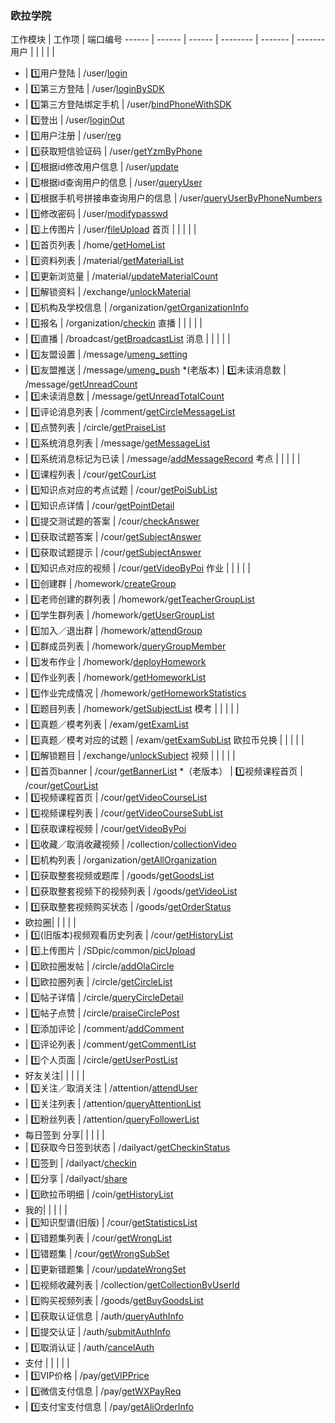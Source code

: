 
### 欧拉学院

工作模块 | 工作项 | 端口编号 
------ | ------ | ------ | -------- | ------- | ------- 
用户 | | | | |
* | :one:用户登陆 | /user/[login](./interface/login.md) 
* | :one:第三方登陆 | /user/[loginBySDK](./interface/loginBySDK.md) 
* | :one:第三方登陆绑定手机 | /user/[bindPhoneWithSDK](./interface/bindPhoneWithSDK.md) 
* | :one:登出 |  /user/[loginOut](./interface/loginOut.md) 
* | :one:用户注册 | /user/[reg](./interface/reg.md) 
* | :one:获取短信验证码 | /user/[getYzmByPhone](./interface/getYzmByPhone.md) 
* | :one:根据id修改用户信息 | /user/[update](./interface/update.md)
* | :one:根据id查询用户的信息 | /user/[queryUser](./interface/queryUser.md)
* | :one:根据手机号拼接串查询用户的信息 | /user/[queryUserByPhoneNumbers](./interface/queryUserByPhoneNumbers.md)
* | :one:修改密码 | /user/[modifypasswd](./interface/modifypasswd.md) 
* | :one:上传图片 | /user/[fileUpload](./interface/fileUpload.md)
首页 | | | | |
* | :one:首页列表 | /home/[getHomeList](./interface/getHomeList.md)
* | :one:资料列表 | /material/[getMaterialList](./interface/getMaterialList.md)
* | :one:更新浏览量 | /material/[updateMaterialCount](./interface/updateMaterialCount.md)
* | :one:解锁资料 | /exchange/[unlockMaterial](./interface/unlockMaterial.md) 
* | :one:机构及学校信息 | /organization/[getOrganizationInfo](./interface/getOrganizationInfo.md)
* | :one:报名 | /organization/[checkin](./interface/checkin.md)
直播 | | | | |
* | :one:直播 | /broadcast/[getBroadcastList](./interface/getBroadcastList.md)
消息 | | | | |
* | :one:友盟设置 | /message/[umeng_setting](./interface/umeng_setting.md)
* | :one:友盟推送 | /message/[umeng_push](./interface/umeng_push.md)
*(老版本) | :one:未读消息数 | /message/[getUnreadCount](./interface/getUnreadCount.md)
* | :one:未读消息数 | /message/[getUnreadTotalCount](./interface/getUnreadTotalCount.md)
* | :one:评论消息列表 | /comment/[getCircleMessageList](./interface/getCircleMessageList.md) 
* | :one:点赞列表 | /circle/[getPraiseList](./interface/getPraiseList.md) 
* | :one:系统消息列表 | /message/[getMessageList](./interface/getMessageList.md) 
* | :one:系统消息标记为已读 | /message/[addMessageRecord](./interface/addMessageRecord.md)
考点 | | | | |
* | :one:课程列表 | /cour/[getCourList](./interface/ola_getCourList.md) 
* | :one:知识点对应的考点试题 | /cour/[getPoiSubList](./interface/ola_getPoiSubList.md)
* | :one:知识点详情 | /cour/[getPointDetail](./interface/getPointDetail.md) 
* | :one:提交测试题的答案 | /cour/[checkAnswer](./interface/checkAnswer.md) 
* | :one:获取试题答案 | /cour/[getSubjectAnswer](./interface/ola_getSubjectAnswer.md)
* | :one:获取试题提示 | /cour/[getSubjectAnswer](./interface/ola_getSubjectHint.md)
* | :one:知识点对应的视频 | /cour/[getVideoByPoi](./interface/ola_getVideoByPoi.md) 
作业 | | | | |
* | :one:创建群 | /homework/[createGroup](./interface/createGroup.md)
* | :one:老师创建的群列表 | /homework/[getTeacherGroupList](./interface/getTeacherGroupList.md) 
* | :one:学生群列表 | /homework/[getUserGroupList](./interface/getUserGroupList.md) 
* | :one:加入／退出群 | /homework/[attendGroup](./interface/attendGroup.md)
* | :one:群成员列表 | /homework/[queryGroupMember](./interface/queryGroupMember.md) 
* | :one:发布作业 | /homework/[deployHomework](./interface/deployHomework.md) 
* | :one:作业列表 | /homework/[getHomeworkList](./interface/getHomeworkList.md)
* | :one:作业完成情况 | /homework/[getHomeworkStatistics](./interface/getHomeworkStatistics.md) 
* | :one:题目列表 | /homework/[getSubjectList](./interface/getSubjectList.md) 
模考 | | | | |
* | :one:真题／模考列表 | /exam/[getExamList](./interface/ola_getExamList.md) 
* | :one:真题／模考对应的试题 | /exam/[getExamSubList](./interface/ola_getExamSubList.md) 
欧拉币兑换 | | | | |
* | :one:解锁题目 | /exchange/[unlockSubject](./interface/unlockSubject.md) 
视频 | | | | |
* | :one:首页banner | /cour/[getBannerList](./interface/getBannerList.md) 
*（老版本） | :one:视频课程首页 | /cour/[getCourList](./interface/ola_getCourList.md) 
* | :one:视频课程首页 | /cour/[getVideoCourseList](./interface/getVideoCourseList.md)
* | :one:视频课程列表 | /cour/[getVideoCourseSubList](./interface/getVideoCourseSubList.md)
* | :one:获取课程视频 | /cour/[getVideoByPoi](./interface/ola_getVideoByPoi.md)
* | :one:收藏／取消收藏视频 | /collection/[collectionVideo](./interface/collectionVideo.md)
* | :one:机构列表 | /organization/[getAllOrganization](./interface/ola_getAllOrganization.md)
* | :one:获取整套视频或题库 | /goods/[getGoodsList](./interface/getGoodsList.md)
* | :one:获取整套视频下的视频列表 | /goods/[getVideoList](./interface/getVideoList.md)
* | :one:获取整套视频购买状态 | /goods/[getOrderStatus](./interface/getOrderStatus.md)
* 欧拉圈| | | | |
* | :one:(旧版本)视频观看历史列表 | /cour/[getHistoryList](./interface/ola_getHistoryList.md) 
* | :one:上传图片 | /SDpic/common/[picUpload](./interface/picUpload.md)
* | :one:欧拉圈发帖 | /circle/[addOlaCircle](./interface/addOlaCircle.md)
* | :one:欧拉圈列表 | /circle/[getCircleList](./interface/getCircleList.md)
* | :one:帖子详情 | /circle/[queryCircleDetail](./interface/queryCircleDetail.md)
* | :one:帖子点赞 | /circle/[praiseCirclePost](./interface/praiseCirclePost.md)
* | :one:添加评论 | /comment/[addComment](./interface/addComment.md)
* | :one:评论列表 | /comment/[getCommentList](./interface/getCommentList.md)
* | :one:个人页面 | /circle/[getUserPostList](./interface/getUserPostList.md)
* 好友关注| | | | |
* | :one:关注／取消关注 | /attention/[attendUser](./interface/attendUser.md)
* | :one:关注列表 | /attention/[queryAttentionList](./interface/queryAttentionList.md)
* | :one:粉丝列表 | /attention/[queryFollowerList](./interface/queryFollowerList.md)
* 每日签到 分享| | | | |
* | :one:获取今日签到状态 | /dailyact/[getCheckinStatus](./interface/getCheckinStatus.md) 
* | :one:签到 | /dailyact/[checkin](./interface/checkin.md) 
* | :one:分享 | /dailyact/[share](./interface/share.md) 
* | :one:欧拉币明细 | /coin/[getHistoryList](./interface/getHistoryList.md) 
* 我的| | | | |
* | :one:知识型谱(旧版) | /cour/[getStatisticsList](./interface/getStatisticsList.md)
* | :one:错题集列表 | /cour/[getWrongList](./interface/getWrongList.md)
* | :one:错题集 | /cour/[getWrongSubSet](./interface/getWrongSubSet.md) 
* | :one:更新错题集 | /cour/[updateWrongSet](./interface/updateWrongSet.md) 
* | :one:视频收藏列表 | /collection/[getCollectionByUserId](./interface/getCollectionByUserId.md) 
* | :one:购买视频列表 | /goods/[getBuyGoodsList](./interface/getBuyGoodsList.md) 
* | :one:获取认证信息 | /auth/[queryAuthInfo](./interface/queryAuthInfo.md) 
* | :one:提交认证 | /auth/[submitAuthInfo](./interface/submitAuthInfo.md) 
* | :one:取消认证 | /auth/[cancelAuth](./interface/cancelAuth.md) 
* 支付 | | | | |
* | :one:VIP价格 | /pay/[getVIPPrice](./interface/getVIPPrice.md) 
* | :one:微信支付信息 | /pay/[getWXPayReq](./interface/getWXPayReq.md) 
* | :one:支付宝支付信息 | /pay/[getAliOrderInfo](./interface/getAliOrderInfo.md)
